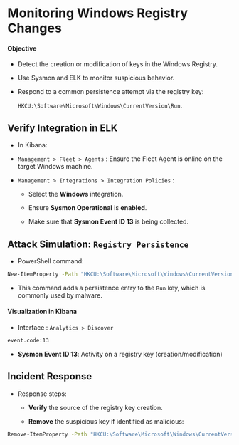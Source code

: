 # Monitoring Windows Registry Changes

#### Objective

- Detect the creation or modification of keys in the Windows Registry.

- Use Sysmon and ELK to monitor suspicious behavior.

- Respond to a common persistence attempt via the registry key:

  `HKCU:\Software\Microsoft\Windows\CurrentVersion\Run`.

## Verify Integration in ELK

- In Kibana:

- `Management > Fleet > Agents` : Ensure the Fleet Agent is online on the target Windows machine.

- `Management > Integrations > Integration Policies` :

  - Select the **Windows** integration.

  - Ensure **Sysmon Operational** is **enabled**.

  - Make sure that **Sysmon Event ID 13** is being collected.

## Attack Simulation: `Registry Persistence`

- PowerShell command:

```sh
New-ItemProperty -Path "HKCU:\Software\Microsoft\Windows\CurrentVersion\Run" -Name "MalwareTest1" -Value "C:\malwaretest1.exe"
```

- This command adds a persistence entry to the `Run` key, which is commonly used by malware.

#### Visualization in Kibana

- Interface : `Analytics > Discover`

```sh
event.code:13
```

- **Sysmon Event ID 13**: Activity on a registry key (creation/modification)

## Incident Response

- Response steps:

  - **Verify** the source of the registry key creation.

  - **Remove** the suspicious key if identified as malicious:

```sh
Remove-ItemProperty -Path "HKCU:\Software\Microsoft\Windows\CurrentVersion\Run" -Name "MalwareTest1"
```
